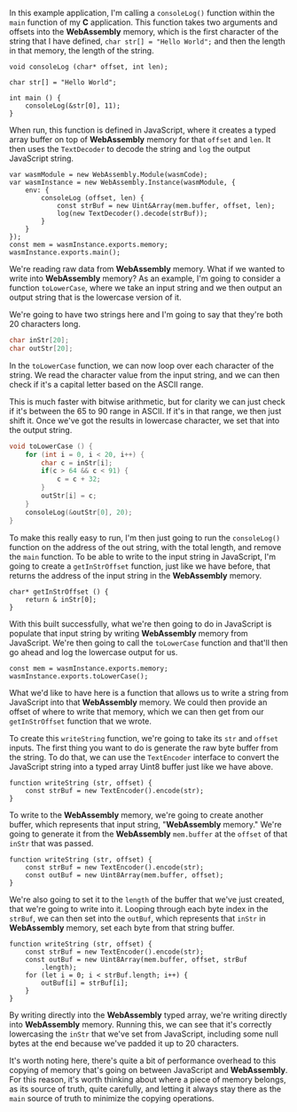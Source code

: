 In this example application, I'm calling a `consoleLog()` function within the `main` function of my **C** application. This function takes two arguments and offsets into the **WebAssembly** memory, which is the first character of the string that I have defined, `char str[] = "Hello World";` and then the length in that memory, the length of the string.

```
void consoleLog (char* offset, int len);

char str[] = "Hello World";

int main () {
	consoleLog(&str[0], 11);
}
```

When run, this function is defined in JavaScript, where it creates a typed array buffer on top of **WebAssembly** memory for that `offset` and `len`. It then uses the `TextDecoder` to decode the string and `log` the output JavaScript string.

```
var wasmModule = new WebAssembly.Module(wasmCode);
var wasmInstance = new WebAssembly.Instance(wasmModule, {
	env: {
		consoleLog (offset, len) {
			const strBuf = new Uint&Array(mem.buffer, offset, len);
			log(new TextDecoder().decode(strBuf));
		}
	}
});
const mem = wasmInstance.exports.memory;
wasmInstance.exports.main();
```

We're reading raw data from **WebAssembly** memory. What if we wanted to write into **WebAssembly** memory? As an example, I'm going to consider a function `toLowerCase`, where we take an input string and we then output an output string that is the lowercase version of it.

We're going to have two strings here and I'm going to say that they're both 20 characters long. 

```C
char inStr[20];
char outStr[20];
```

In the `toLowerCase` function, we can now loop over each character of the string. We read the character value from the input string, and we can then check if it's a capital letter based on the ASCII range.

This is much faster with bitwise arithmetic, but for clarity we can just check if it's between the 65 to 90 range in ASCII. If it's in that range, we then just shift it. Once we've got the results in lowercase character, we set that into the output string.

```C
void toLowerCase () {
	for (int i = 0, i < 20, i++) {
		char c = inStr[i];
		if(c > 64 && c < 91) {
			c = c + 32;
		}
		outStr[i] = c;
	}
	consoleLog(&outStr[0], 20);
}
```

To make this really easy to run, I'm then just going to run the `consoleLog()` function on the address of the out string, with the total length, and remove the `main` function. To be able to write to the input string in JavaScript, I'm going to create a `getInStrOffset` function, just like we have before, that returns the address of the input string in the **WebAssembly** memory.

```
char* getInStrOffset () {
	return & inStr[0];
}
```

With this built successfully, what we're then going to do in JavaScript is populate that input string by writing **WebAssembly** memory from JavaScript. We're then going to call the `toLowerCase` function and that'll then go ahead and log the lowercase output for us.

```
const mem = wasmInstance.exports.memory;
wasmInstance.exports.toLowerCase();
```

What we'd like to have here is a function that allows us to write a string from JavaScript into that **WebAssembly** memory. We could then provide an offset of where to write that memory, which we can then get from our `getInStrOffset` function that we wrote.

To create this `writeString` function, we're going to take its `str` and `offset` inputs. The first thing you want to do is generate the raw byte buffer from the string. To do that, we can use the `TextEncoder` interface to convert the JavaScript string into a typed array Uint8 buffer just like we have above.

```
function writeString (str, offset) {
	const strBuf = new TextEncoder().encode(str);
}
```

To write to the **WebAssembly** memory, we're going to create another buffer, which represents that input string, "**WebAssembly** memory." We're going to generate it from the **WebAssembly** `mem.buffer` at the `offset` of that `inStr` that was passed.

```
function writeString (str, offset) {
	const strBuf = new TextEncoder().encode(str);
	const outBuf = new Uint8Array(mem.buffer, offset); 
}
```

We're also going to set it to the `length` of the buffer that we've just created, that we're going to write into it. Looping through each byte index in the `strBuf`, we can then set into the `outBuf`, which represents that `inStr` in **WebAssembly** memory, set each byte from that string buffer.

```
function writeString (str, offset) {
	const strBuf = new TextEncoder().encode(str);
	const outBuf = new Uint8Array(mem.buffer, offset, strBuf
		.length);
	for (let i = 0; i < strBuf.length; i++) {
		outBuf[i] = strBuf[i];
	}	 
}
```

By writing directly into the **WebAssembly** typed array, we're writing directly into **WebAssembly** memory. Running this, we can see that it's correctly lowercasing the `inStr` that we've set from JavaScript, including some null bytes at the end because we've padded it up to 20 characters.

It's worth noting here, there's quite a bit of performance overhead to this copying of memory that's going on between JavaScript and **WebAssembly**. For this reason, it's worth thinking about where a piece of memory belongs, as its source of truth, quite carefully, and letting it always stay there as the `main` source of truth to minimize the copying operations.